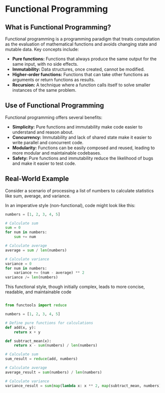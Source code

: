 # Functional Programming

## What is Functional Programming?

Functional programming is a programming paradigm that treats computation as the evaluation of mathematical functions and avoids changing state and mutable data. Key concepts include:

- **Pure functions:** Functions that always produce the same output for the same input, with no side effects.
- **Immutability:** Data structures, once created, cannot be modified.
- **Higher-order functions:** Functions that can take other functions as arguments or return functions as results.
- **Recursion:** A technique where a function calls itself to solve smaller instances of the same problem.

## Use of Functional Programming

Functional programming offers several benefits:

- **Simplicity:** Pure functions and immutability make code easier to understand and reason about.
- **Concurrency:** Immutability and lack of shared state make it easier to write parallel and concurrent code.
- **Modularity:** Functions can be easily composed and reused, leading to more modular and maintainable codebases.
- **Safety:** Pure functions and immutability reduce the likelihood of bugs and make it easier to test code.

## Real-World Example

Consider a scenario of processing a list of numbers to calculate statistics like sum, average, and variance.

In an imperative style (non-functional), code might look like this:

```python
numbers = [1, 2, 3, 4, 5]

# Calculate sum
sum = 0
for num in numbers:
    sum += num

# Calculate average
average = sum / len(numbers)

# Calculate variance
variance = 0
for num in numbers:
    variance += (num - average) ** 2
variance /= len(numbers)
```

This functional style, though initially complex, leads to more concise, readable, and maintainable code


```python

from functools import reduce

numbers = [1, 2, 3, 4, 5]

# Define pure functions for calculations
def add(x, y):
    return x + y

def subtract_mean(x):
    return x - sum(numbers) / len(numbers)

# Calculate sum
sum_result = reduce(add, numbers)

# Calculate average
average_result = sum(numbers) / len(numbers)

# Calculate variance
variance_result = sum(map(lambda x: x ** 2, map(subtract_mean, numbers))) / len(numbers)
```